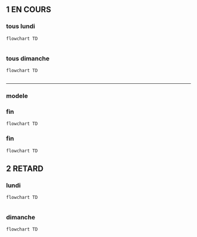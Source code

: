 
## 1   EN COURS

### tous  lundi

```mermaid
flowchart TD
    

```

### tous  dimanche

```mermaid
flowchart TD
    

```

-----
### modele

### fin  

```mermaid
flowchart TD

```


### fin  

```mermaid
flowchart TD

```

## 2  RETARD

### lundi

```mermaid
flowchart TD
    
```

### dimanche

```mermaid
flowchart TD
    
```
